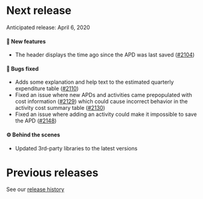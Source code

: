 # Next release

Anticipated release: April 6, 2020

#### 🚀 New features

- The header displays the time ago since the APD was last saved ([#2104])

#### 🐛 Bugs fixed

- Adds some explanation and help text to the estimated quarterly expenditure table ([#2110])
- Fixed an issue where new APDs and activities came prepopulated with cost information ([#2129]) which could cause incorrect behavior in the activity cost summary table ([#2130])
- Fixed an issue where adding an activity could make it impossible to save the APD ([#2148])

#### ⚙️ Behind the scenes

- Updated 3rd-party libraries to the latest versions

# Previous releases

See our [release history](https://github.com/18F/cms-hitech-apd/releases)

[#2110]: https://github.com/18F/cms-hitech-apd/issues/2110
[#2104]: https://github.com/18F/cms-hitech-apd/issues/2104
[#2129]: https://github.com/18F/cms-hitech-apd/issues/2129
[#2130]: https://github.com/18F/cms-hitech-apd/issues/2130
[#2148]: https://github.com/18F/cms-hitech-apd/pulls/2148
